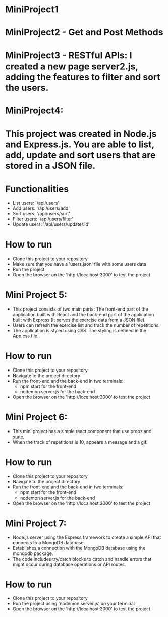 # MiniProject1
# MiniProject2 - Get and Post Methods 
# MiniProject3 - RESTful APIs: I created a new page server2.js, adding the features to filter and sort the users.

# MiniProject4:
# This project was created in Node.js and Express.js. You are able to list, add, update and sort users that are stored in a JSON file.
# Functionalities 
- List users: '/api/users' 
- Add users:  '/api/users/add'
- Sort users: '/api/users/sort'
- Filter users: '/api/users/filter'
- Update users: '/api/users/update/:id'
# How to run
- Clone this project to your repository
- Make sure that you have a 'users.json' file with some users data
- Run the project
- Open the browser on the 'http://localhost:3000' to test the project

# Mini Project 5:
- This project consists of two main parts: The front-end part of the application built with React and the back-end part of the application built with Express (It serves the exercise data from a JSON file).
- Users can refresh the exercise list and track the number of repetitions.
- The application is styled using CSS. The styling is defined in the App.css file.
# How to run
- Clone this project to your repository
- Navigate to the project directory
- Run the front-end and the back-end in two terminals:
    - npm start for the front-end
    - nodemon server.js for the back-end
- Open the browser on the 'http://localhost:3000' to test the project

# Mini Project 6: 
- This mini project has a simple react component that use props and state.
- When the track of repetitions is 10, appears a message and a gif.
# How to run
- Clone this project to your repository
- Navigate to the project directory
- Run the front-end and the back-end in two terminals:
    - npm start for the front-end
    - nodemon server.js for the back-end
- Open the browser on the 'http://localhost:3000' to test the project

# Mini Project 7:
- Node.js server using the Express framework to create a simple API that connects to a MongoDB database.
- Establishes a connection with the MongoDB database using the mongodb package.
- The code includes try/catch blocks to catch and handle errors that might occur during database operations or API routes.
# How to run
- Clone this project to your repository
- Run the project using 'nodemon server.js' on your terminal
- Open the browser on the 'http://localhost:3000' to test the project